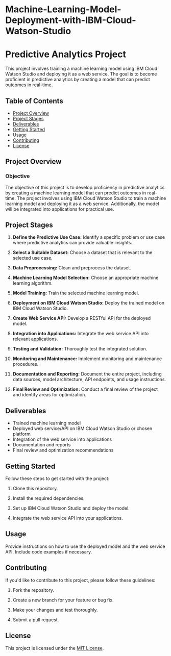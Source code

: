 # Machine-Learning-Model-Deployment-with-IBM-Cloud-Watson-Studio
# Predictive Analytics Project

This project involves training a machine learning model using IBM Cloud Watson Studio and deploying it as a web service. The goal is to become proficient in predictive analytics by creating a model that can predict outcomes in real-time.

## Table of Contents

- [Project Overview](#project-overview)
- [Project Stages](#project-stages)
- [Deliverables](#deliverables)
- [Getting Started](#getting-started)
- [Usage](#usage)
- [Contributing](#contributing)
- [License](#license)

## Project Overview

### Objective

The objective of this project is to develop proficiency in predictive analytics by creating a machine learning model that can predict outcomes in real-time. The project involves using IBM Cloud Watson Studio to train a machine learning model and deploying it as a web service. Additionally, the model will be integrated into applications for practical use.

## Project Stages

1. **Define the Predictive Use Case:** Identify a specific problem or use case where predictive analytics can provide valuable insights.

2. **Select a Suitable Dataset:** Choose a dataset that is relevant to the selected use case.

3. **Data Preprocessing:** Clean and preprocess the dataset.

4. **Machine Learning Model Selection:** Choose an appropriate machine learning algorithm.

5. **Model Training:** Train the selected machine learning model.

6. **Deployment on IBM Cloud Watson Studio:** Deploy the trained model on IBM Cloud Watson Studio.

7. **Create Web Service API:** Develop a RESTful API for the deployed model.

8. **Integration into Applications:** Integrate the web service API into relevant applications.

9. **Testing and Validation:** Thoroughly test the integrated solution.

10. **Monitoring and Maintenance:** Implement monitoring and maintenance procedures.

11. **Documentation and Reporting:** Document the entire project, including data sources, model architecture, API endpoints, and usage instructions.

12. **Final Review and Optimization:** Conduct a final review of the project and identify areas for optimization.

## Deliverables

- Trained machine learning model
- Deployed web service/API on IBM Cloud Watson Studio or chosen platform
- Integration of the web service into applications
- Documentation and reports
- Final review and optimization recommendations

## Getting Started

Follow these steps to get started with the project:

1. Clone this repository.

2. Install the required dependencies.

3. Set up IBM Cloud Watson Studio and deploy the model.

4. Integrate the web service API into your applications.

## Usage

Provide instructions on how to use the deployed model and the web service API. Include code examples if necessary.

## Contributing

If you'd like to contribute to this project, please follow these guidelines:

1. Fork the repository.

2. Create a new branch for your feature or bug fix.

3. Make your changes and test thoroughly.

4. Submit a pull request.

## License

This project is licensed under the [MIT License](LICENSE).
